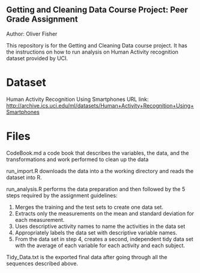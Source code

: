 ## Getting and Cleaning Data Course Project: Peer Grade Assignment
Author: Oliver Fisher 

This repository is for the Getting and Cleaning Data course project. It has the instructions on how to run analysis on Human Activity recognition dataset provided by UCI.

# Dataset
Human Activity Recognition Using Smartphones
URL link: http://archive.ics.uci.edu/ml/datasets/Human+Activity+Recognition+Using+Smartphones

# Files
CodeBook.md a code book that describes the variables, the data, and the transformations and work performed to clean up the data

run_import.R downloads the data into a the working directory and reads the dataset into R. 

run_analysis.R performs the data preparation and then followed by the 5 steps required by the assignment guidelines:
  1. Merges the training and the test sets to create one data set.
  2. Extracts only the measurements on the mean and standard deviation for each measurement.
  3. Uses descriptive activity names to name the activities in the data set
  4. Appropriately labels the data set with descriptive variable names.
  5. From the data set in step 4, creates a second, independent tidy data set with the average of each variable for       each activity and each subject.
  
Tidy_Data.txt is the exported final data after going through all the sequences described above.